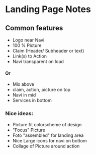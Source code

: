 # Landing Page Notes

## Common features

- Logo near Navi
- 100 % Picture
- Claim (Header/ Subheader or text)
- Link(s) to Action
- Navi transparent on load

#### Or

- Mix above
- claim, action, picture on top
- Navi in mid
- Services in bottom


### Nice ideas:

- Picture fit colorscheme of design
- "Focus" Picture
- Foto "assembled" for landing area
- Nice Large icons for navi on bottom
- Collage of Picture around action



